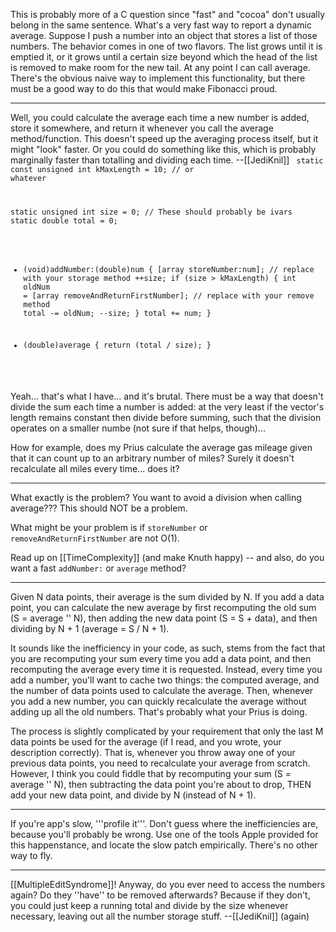 This is probably more of a C question since "fast" and "cocoa" don't usually belong in the same sentence.  What's a very fast way to report a dynamic average.  Suppose I push a number into an object that stores a list of those numbers.  The behavior comes in one of two flavors.  The list grows until it is emptied it, or it grows until a certain size beyond which the head of the list is removed to make room for the new tail.  At any point I can call average.  There's the obvious naive way to implement this functionality, but there must be a good way to do this that would make Fibonacci proud.

----
Well, you could calculate the average each time a new number is added, store it somewhere, and return it whenever you call the average method/function. This doesn't speed up the averaging process itself, but it might "look" faster. Or you could do something like this, which is probably marginally faster than totalling and dividing each time. --[[JediKnil]]
<code>
static const unsigned int kMaxLength = 10; // or whatever

static unsigned int size = 0; // These should probably be ivars
static double total = 0;

- (void)addNumber:(double)num
{
   [array storeNumber:num]; // replace with your storage method
   ++size;
   if (size > kMaxLength) {
      int oldNum = [array removeAndReturnFirstNumber]; // replace with your remove method
      total -= oldNum;
      --size;
   }
   total += num;
}

- (double)average
{
    return (total / size);
}
</code>

Yeah... that's what I have... and it's brutal.  There must be a way that doesn't divide the sum each time a number is added: at the very least if the vector's length remains constant then divide before summing, such that the division operates on a smaller numbe (not sure if that helps, though)... 

How for example, does my Prius calculate the average gas mileage given that it can count up to an arbitrary number of miles?  Surely it doesn't recalculate all miles every time... does it?

----

What exactly is the problem? You want to avoid a division when calling average??? This should NOT be a problem.

What might be your problem is if <code>storeNumber</code> or <code>removeAndReturnFirstNumber</code> are not O(1).

Read up on [[TimeComplexity]] (and make Knuth happy) -- and also, do you want a fast <code>addNumber:</code> or <code>average</code> method?

----

Given N data points, their average is the sum divided by N. If you add a data point, you can calculate the new average by first recomputing the old sum (S = average '' N), then adding the new data point (S = S + data), and then dividing by N + 1 (average = S / N + 1).

It sounds like the inefficiency in your code, as such, stems from the fact that you are recomputing your sum every time you add a data point, and then recomputing the average every time it is requested. Instead, every time you add a number, you'll want to cache two things: the computed average, and the number of data points used to calculate the average. Then, whenever you add a new number, you can quickly recalculate the average without adding up all the old numbers. That's probably what your Prius is doing.

The process is slightly complicated by your requirement that only the last M data points be used for the average (if I read, and you wrote, your description correctly). That is, whenever you throw away one of your previous data points, you need to recalculate your average from scratch. However, I think you could fiddle that by recomputing your sum (S = average '' N), then subtracting the data point you're about to drop, THEN add your new data point, and divide by N (instead of N + 1).

----

If you're app's slow, '''profile it'''. Don't guess where the inefficiencies are, because you'll probably be wrong. Use one of the tools Apple provided for this happenstance, and locate the slow patch empirically. There's no other way to fly.

----
[[MultipleEditSyndrome]]! Anyway, do you ever need to access the numbers again? Do they ''have'' to be removed afterwards? Because if they don't, you could just keep a running total and divide by the size whenever necessary, leaving out all the number storage stuff. --[[JediKnil]] (again)